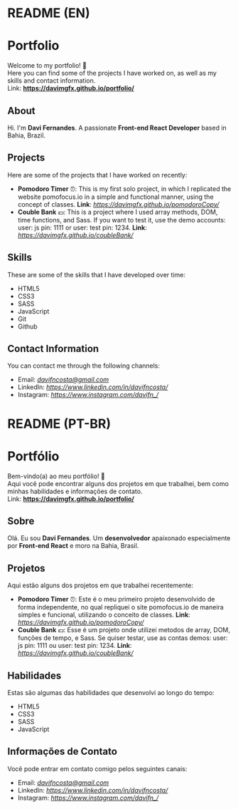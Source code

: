 # README (EN)
# Portfolio
Welcome to my portfolio! 👋<br>
Here you can find some of the projects I have worked on, as well as my skills and contact information.<br>
Link: **https://davimgfx.github.io/portfolio/**

## About
Hi. I'm **Davi Fernandes**. A passionate **Front-end React Developer** based in Bahia, Brazil. 

## Projects
Here are some of the projects that I have worked on recently:

* **Pomodoro Timer** ⏰: This is my first solo project, in which I replicated the website pomofocus.io in a simple and functional manner, using the concept of classes. **Link**: *https://davimgfx.github.io/pomodoroCopy/*
* **Couble Bank** 💵: This is a project where I used array methods, DOM, time functions, and Sass. If you want to test it, use the demo accounts: user: js pin: 1111 or user: test pin: 1234. **Link**: *https://davimgfx.github.io/coubleBank/*

## Skills
These are some of the skills that I have developed over time:

* HTML5
* CSS3
* SASS
* JavaScript
* Git 
* Github

## Contact Information
You can contact me through the following channels:

* Email: *davifncosta@gmail.com*
* LinkedIn: *https://www.linkedin.com/in/davifncosta/*
* Instagram: *https://www.instagram.com/davifn_/*

# README (PT-BR)
# Portfólio
Bem-vindo(a) ao meu portfólio! 👋<br>
Aqui você pode encontrar alguns dos projetos em que trabalhei, bem como minhas habilidades e informações de contato.<br>
Link: **https://davimgfx.github.io/portfolio/**

## Sobre
Olá. Eu sou **Davi Fernandes**. Um **desenvolvedor** apaixonado especialmente por **Front-end React** e moro na Bahia, Brasil. 

## Projetos
Aqui estão alguns dos projetos em que trabalhei recentemente:

* **Pomodoro Timer** ⏰: Este é o meu primeiro projeto desenvolvido de forma independente, no qual repliquei o site pomofocus.io de maneira simples e funcional, utilizando o conceito de classes. **Link**: *https://davimgfx.github.io/pomodoroCopy/*
* **Couble Bank** 💵: Esse é um projeto onde utilizei metodos de array, DOM, funções de tempo, e Sass. Se quiser testar, use as contas demos: user: js pin: 1111 ou user: test pin: 1234. **Link**: *https://davimgfx.github.io/coubleBank/*

## Habilidades
Estas são algumas das habilidades que desenvolvi ao longo do tempo:

* HTML5
* CSS3
* SASS
* JavaScript

## Informações de Contato
Você pode entrar em contato comigo pelos seguintes canais:

* Email: *davifncosta@gmail.com*
* LinkedIn: *https://www.linkedin.com/in/davifncosta/*
* Instagram: *https://www.instagram.com/davifn_/*
